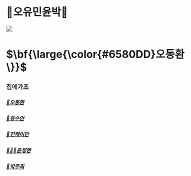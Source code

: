 # 🙌오유민윤박🙌

<img src="https://i0.wp.com/atiempo.tv/wp-content/uploads/2022/08/Dia-Internacional-de-la-Amistad.png?fit=2000%2C1204&ssl=1"/>

<h1><span>$\bf{\large{\color{#6580DD}오동환\}}$</span></h1>

### 집에가조

##### [🛌오동환](/members/Oh.md)

##### [🌵유수안](/members/Yu.md)

##### [:tada:민케이만](members/Min.md)

##### [🧑🏻‍💻윤정환](members/yoon.md)

##### [🤟박주희](members/Park.md)
